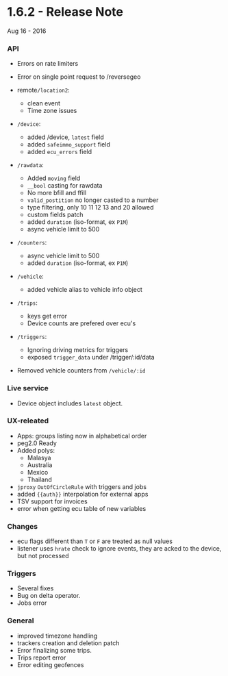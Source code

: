 # 1.6.2 - Release Note
Aug 16 - 2016


### API

- Errors on rate limiters
- Error on single point request to /reversegeo

- remote`/location2`:
    - clean event
    - Time zone issues

- `/device`:
    - added /device, `latest` field
    - added `safeimmo_support` field
    - added `ecu_errors` field


- `/rawdata`:
    +   Added `moving` field
    + `__bool` casting for rawdata
    - No more bfill and ffill
    - `valid_postition` no longer casted to a number
    - type filtering, only 10 11 12 13 and 20 allowed
    - custom fields patch
    - added `duration` (iso-format, ex `P1M`)
    - async vehicle limit to 500

- `/counters`:
    - async vehicle limit to 500
    - added `duration` (iso-format, ex `P1M`)

- `/vehicle`:
    - added vehicle alias to vehicle info object

- `/trips`:
    - keys get error
    - Device counts are prefered over ecu's

- `/triggers`:
    - Ignoring driving metrics for triggers
    - exposed `trigger_data` under /trigger/:id/data

- Removed vehicle counters from `/vehicle/:id`

### Live service
- Device object includes `latest` object.

### UX-releated
- Apps: groups listing now in alphabetical order
- peg2.0 Ready
- Added polys:
    - Malasya
    - Australia
    - Mexico
    - Thailand
- `jproxy` `OutOfCircleRule` with triggers and jobs
- added `{{auth}}` interpolation for external apps
- TSV support for invoices
- error when getting ecu table of new variables

### Changes
- ecu flags different than `T` or `F` are treated as null values
- listener uses `hrate` check to ignore events, they are acked to the device, but not processed

### Triggers
- Several fixes
- Bug on delta operator.
- Jobs error

### General
- improved timezone handling
- trackers creation and deletion patch
- Error finalizing some trips.
- Trips report error
- Error editing geofences

